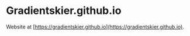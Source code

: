 # Gradientskier.github.io

Website at [https://gradientskier.github.io](https://gradientskier.github.io).

